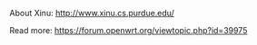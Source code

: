 About Xinu:
http://www.xinu.cs.purdue.edu/

Read more:
https://forum.openwrt.org/viewtopic.php?id=39975